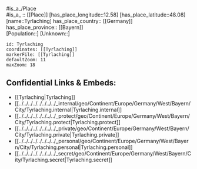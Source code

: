 ﻿---
location: [48.08,12.58] 
mapzoom: [7,12] 
mapmarker: city 
type: City
tags:
- geo/City


SpocWebEntityId: 35072
isDeleted: false
confidential: public

---
#is_a_/Place  
#is_a_ :: [[Place]] 
[has_place_longitude::12.58] 
[has_place_latitude::48.08] 
[name::Tyrlaching] 
has_place_country:: [[Germany]]  
has_place_province:: [[Bayern]]  
[Population::] 
[Unknown::] 


```leaflet
id: Tyrlaching
coordinates: [[Tyrlaching]] 
markerFile: [[Tyrlaching]] 
defaultZoom: 11 
maxZoom: 18
```


## Confidential Links & Embeds: 
- [[Tyrlaching|Tyrlaching]]  
- [[../../../../../../../../_internal/geo/Continent/Europe/Germany/West/Bayern/City/Tyrlaching.internal|Tyrlaching.internal]] 
- [[../../../../../../../../_protect/geo/Continent/Europe/Germany/West/Bayern/City/Tyrlaching.protect|Tyrlaching.protect]] 
- [[../../../../../../../../_private/geo/Continent/Europe/Germany/West/Bayern/City/Tyrlaching.private|Tyrlaching.private]] 
- [[../../../../../../../../_personal/geo/Continent/Europe/Germany/West/Bayern/City/Tyrlaching.personal|Tyrlaching.personal]] 
- [[../../../../../../../../_secret/geo/Continent/Europe/Germany/West/Bayern/City/Tyrlaching.secret|Tyrlaching.secret]] 

